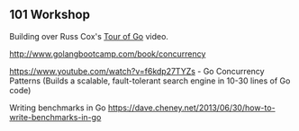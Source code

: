 101 Workshop
------------

Building over Russ Cox's [Tour of Go](https://www.youtube.com/watch?v=ytEkHepK08c) video.

http://www.golangbootcamp.com/book/concurrency

https://www.youtube.com/watch?v=f6kdp27TYZs - Go Concurrency Patterns (Builds a scalable, fault-tolerant search engine in 10-30 lines of Go code)

Writing benchmarks in Go https://dave.cheney.net/2013/06/30/how-to-write-benchmarks-in-go
